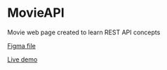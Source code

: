 
# MovieAPI
Movie web page created to learn REST API concepts

[Figma file](https://www.figma.com/file/MoxZGZpt0YgcA4Jy6h5Y0q/MovieAPI?node-id=232%3A785&t=bHedq500i0zuArBt-1)

[Live demo](https://rodopz.github.io/MovieAPI/)
